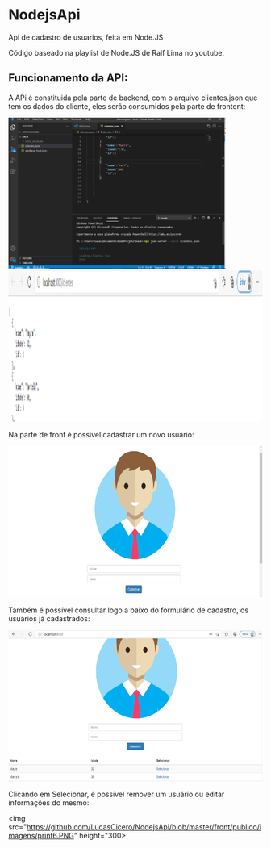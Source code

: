 # NodejsApi
Api de cadastro de usuarios, feita em Node.JS<br>

Código baseado na playlist de Node.JS de Ralf Lima no youtube.


<h2>Funcionamento da API:</h2>

A APi é constituida pela parte de backend, com o arquivo clientes.json que tem os dados do cliente, eles serão consumidos pela parte de frontent:

<img src="https://github.com/LucasCicero/NodejsApi/blob/master/front/publico/imagens/print1.png" height="300">

<img src="https://github.com/LucasCicero/NodejsApi/blob/master/front/publico/imagens/print2.PNG" height="300">


Na parte de front é possível cadastrar um novo usuário:


<img src="https://github.com/LucasCicero/NodejsApi/blob/master/front/publico/imagens/print3.PNG" height="300">
                                                                                                         
Também é possível consultar logo a baixo do formulário de cadastro, os usuários já cadastrados:
                                                                                                         
<img src="https://github.com/LucasCicero/NodejsApi/blob/master/front/publico/imagens/print4.PNG" height="300"> 
 
Clicando em Selecionar, é possível remover um usuário ou editar informações do mesmo:

<img src="https://github.com/LucasCicero/NodejsApi/blob/master/front/publico/imagens/print6.PNG" height="300>
